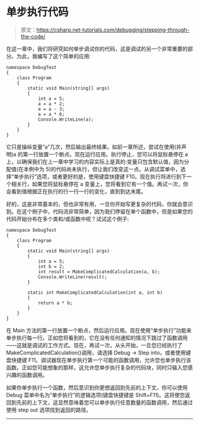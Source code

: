 # 单步执行代码

> 原文：<https://csharp.net-tutorials.com/debugging/stepping-through-the-code/>

在这一章中，我们将研究如何单步调试你的代码，这是调试的另一个非常重要的部分。为此，我编写了这个简单的应用:

```
namespace DebugTest
{
    class Program
    {
        static void Main(string[] args)
        {
            int a = 5;
            a = a * 2;
            a = a - 3;
            a = a * 6;
            Console.WriteLine(a);
        }
    }
}
```

它只是操纵变量“a”几次，然后输出最终结果。如前一章所述，尝试在使用(并声明)a 的第一行放置一个断点。现在运行应用。执行停止，您可以将鼠标悬停在 a 上，以确保我们在上一章中学习的内容实际上是真的:变量只包含默认值，因为分配值(在本例中为 5)的代码尚未执行，但让我们改变这一点。从调试菜单中，选择“单步执行”选项，或者更好的是，使用键盘快捷键 F10。现在执行将进行到下一个相关行，如果您将鼠标悬停在 a 变量上，您将看到它有一个值。再试一次，你会看到值根据正在执行的行一行一行的变化，直到到达末尾。

好的，这是非常基本的，但也非常有用，一旦你开始写更复杂的代码，你就会意识到。在这个例子中，代码流非常简单，因为我们停留在单个函数中，但是如果您的代码开始分布在多个类和/或函数中呢？试试这个例子:

```
namespace DebugTest
{
    class Program
    {
        static void Main(string[] args)
        {
            int a = 5;
            int b = 2;
            int result = MakeComplicatedCalculation(a, b);
            Console.WriteLine(result);
        }

        static int MakeComplicatedCalculation(int a, int b)
        {
            return a * b;
        }
    }
}
```

在 Main 方法的第一行放置一个断点，然后运行应用。现在使用“单步执行”功能来单步执行每一行。正如您将看到的，它在没有任何通知的情况下跳过了函数调用——这就是调试的工作方式。现在，再试一次，从头开始，一旦您已经执行了 MakeComplicatedCalculation()调用，请选择 Debug -> Step into，或者使用键盘快捷键 F11。调试器现在单步执行第一个可能的函数调用，允许您也单步执行该函数。正如您可能想象的那样，这允许您单步执行复杂的代码块，同时只输入您感兴趣的函数调用。

<input type="hidden" name="IL_IN_ARTICLE">

如果你单步执行一个函数，然后意识到你更想返回到先前的上下文，你可以使用 Debug 菜单中名为“单步执行”的逻辑选项(键盘快捷键是 Shift+F11)。这将使您返回到先前的上下文，这显然意味着您可以单步执行任意数量的函数调用，然后通过使用 step out 选项找到返回的路径。

* * *